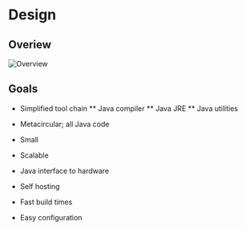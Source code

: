 # Design
## Overiew
![Overview](/images/Overview.png)
## Goals
* Simplified tool chain
** Java compiler
** Java JRE
** Java utilities

* Metacircular; all Java code
* Small
* Scalable
* Java interface to hardware
* Self hosting
* Fast build times
* Easy configuration
